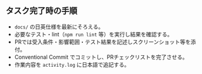 ## タスク完了時の手順
- `docs/` の日英仕様を最新にそろえる。
- 必要なテスト・lint（`npm run lint` 等）を実行し結果を確認する。
- PRでは受入条件・影響範囲・テスト結果を記述しスクリーンショット等を添付。
- Conventional Commit でコミットし、PRチェックリストを完了させる。
- 作業内容を `activity.log` に日本語で追記する。
